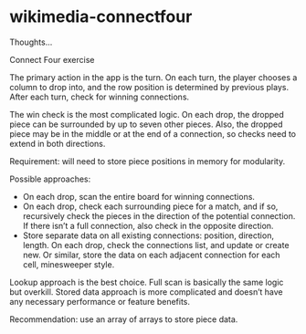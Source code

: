 wikimedia-connectfour
=====================

Thoughts...

Connect Four exercise

The primary action in the app is the turn. On each turn, the player chooses a column to drop into, and the row position is determined by previous plays. After each turn, check for winning connections. 

The win check is the most complicated logic. On each drop, the dropped piece can be surrounded by up to seven other pieces. Also, the dropped piece may be in the middle or at the end of a connection, so checks need to extend in both directions.

Requirement: will need to store piece positions in memory for modularity.

Possible approaches:
- On each drop, scan the entire board for winning connections.
- On each drop, check each surrounding piece for a match, and if so, recursively check the pieces in the direction of the potential connection. If there isn’t a full connection, also check in the opposite direction.
- Store separate data on all existing connections: position, direction, length. On each drop, check the connections list, and update or create new. Or similar, store the data on each adjacent connection for each cell, minesweeper style. 

Lookup approach is the best choice. Full scan is basically the same logic but overkill. Stored data approach is more complicated and doesn’t have any necessary performance or feature benefits. 

Recommendation: use an array of arrays to store piece data.
